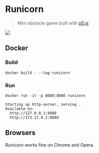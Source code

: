 # Runicorn

> Mini obstacle game built with [p5.js](http://p5js.org)

<img src="https://media.giphy.com/media/l0Ex1pCI4FR6U1nhe/source.gif" />

## Docker 

### Build
```
docker build . --tag runicorn
```

### Run
```
docker run -it -p 8080:8080 runicorn
```
```
Starting up http-server, serving .
Available on:
  http://127.0.0.1:8080
  http://172.17.0.2:8080
```

## Browsers

Runicorn works fine on Chrome and Opera.

